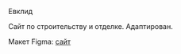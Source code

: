 Евклид

Сайт по строительству и отделке. Адаптирован.

Макет Figma: [сайт](https://www.figma.com/file/AFx9YAqDe8YM7iPXUf1J3H/%D0%95%D0%B2%D0%BA%D0%BB%D0%B8%D0%B4-(new)-(Copy)?type=design&t=eWoa3efhFP6FC6KX-6)
